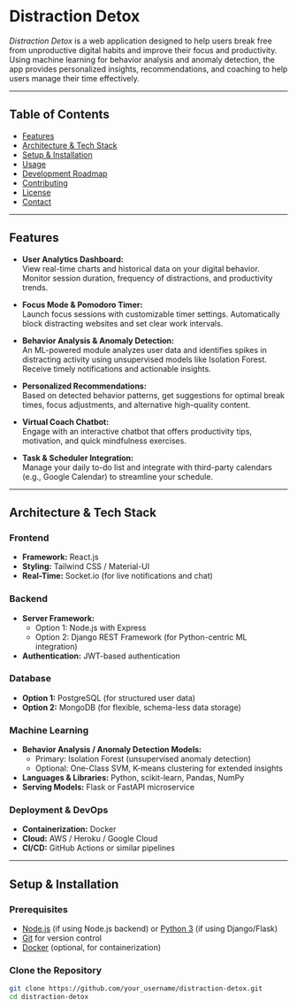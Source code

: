 # Distraction Detox

_Distraction Detox_ is a web application designed to help users break free from unproductive digital habits and improve their focus and productivity. Using machine learning for behavior analysis and anomaly detection, the app provides personalized insights, recommendations, and coaching to help users manage their time effectively.

---

## Table of Contents

- [Features](#features)
- [Architecture & Tech Stack](#architecture--tech-stack)
- [Setup & Installation](#setup--installation)
- [Usage](#usage)
- [Development Roadmap](#development-roadmap)
- [Contributing](#contributing)
- [License](#license)
- [Contact](#contact)

---

## Features

- **User Analytics Dashboard:**  
  View real-time charts and historical data on your digital behavior. Monitor session duration, frequency of distractions, and productivity trends.
  
- **Focus Mode & Pomodoro Timer:**  
  Launch focus sessions with customizable timer settings. Automatically block distracting websites and set clear work intervals.

- **Behavior Analysis & Anomaly Detection:**  
  An ML-powered module analyzes user data and identifies spikes in distracting activity using unsupervised models like Isolation Forest. Receive timely notifications and actionable insights.

- **Personalized Recommendations:**  
  Based on detected behavior patterns, get suggestions for optimal break times, focus adjustments, and alternative high-quality content.

- **Virtual Coach Chatbot:**  
  Engage with an interactive chatbot that offers productivity tips, motivation, and quick mindfulness exercises.

- **Task & Scheduler Integration:**  
  Manage your daily to-do list and integrate with third-party calendars (e.g., Google Calendar) to streamline your schedule.

---

## Architecture & Tech Stack

### Frontend
- **Framework:** React.js  
- **Styling:** Tailwind CSS / Material-UI  
- **Real-Time:** Socket.io (for live notifications and chat)

### Backend
- **Server Framework:**  
  - Option 1: Node.js with Express  
  - Option 2: Django REST Framework (for Python-centric ML integration)
- **Authentication:** JWT-based authentication

### Database
- **Option 1:** PostgreSQL (for structured user data)
- **Option 2:** MongoDB (for flexible, schema-less data storage)

### Machine Learning
- **Behavior Analysis / Anomaly Detection Models:**  
  - Primary: Isolation Forest (unsupervised anomaly detection)  
  - Optional: One-Class SVM, K-means clustering for extended insights
- **Languages & Libraries:** Python, scikit-learn, Pandas, NumPy  
- **Serving Models:** Flask or FastAPI microservice

### Deployment & DevOps
- **Containerization:** Docker  
- **Cloud:** AWS / Heroku / Google Cloud  
- **CI/CD:** GitHub Actions or similar pipelines

---

## Setup & Installation

### Prerequisites
- [Node.js](https://nodejs.org/) (if using Node.js backend) or [Python 3](https://www.python.org/) (if using Django/Flask)
- [Git](https://git-scm.com/) for version control
- [Docker](https://www.docker.com/) (optional, for containerization)

### Clone the Repository
```bash
git clone https://github.com/your_username/distraction-detox.git
cd distraction-detox

